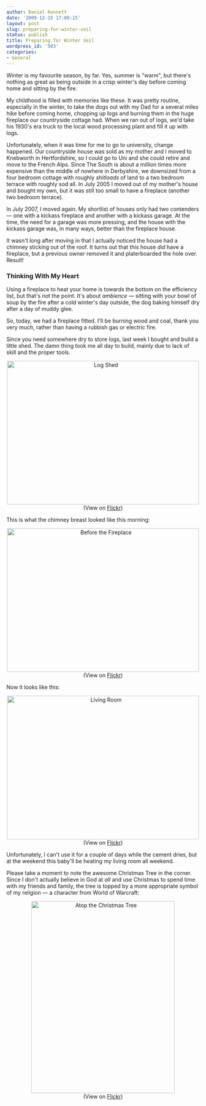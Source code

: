 ```yaml
---
author: Daniel Kennett
date: '2009-12-15 17:00:15'
layout: post
slug: preparing-for-winter-veil
status: publish
title: Preparing for Winter Veil
wordpress_id: '503'
categories:
- General
---
```


Winter is my favourite season, by far. Yes, summer is "warm", but there's nothing as great as being outside in a crisp winter's day before coming home and sitting by the fire.

My childhood is filled with memories like these. It was pretty routine, especially in the winter, to take the dogs out with my Dad for a several miles hike before coming home, chopping up logs and burning them in the huge fireplace our countryside cottage had. When we ran out of logs, we'd take his 1930's era truck to the local wood processing plant and fill it up with logs. 

Unfortunately, when it was time for me to go to university, change happened. Our countryside house was sold as my mother and I moved to Knebworth in Hertfordshire, so I could go to Uni and she could retire and move to the French Alps. Since The South is about a million times more expensive than the middle of nowhere in Derbyshire, we downsized from a four bedroom cottage with roughly <em>shitloads</em> of land to a two bedroom terrace with roughly sod all. In July 2005 I moved out of my mother's house and bought my own, but it was still too small to have a fireplace (another two bedroom terrace). 

In July 2007, I moved again. My shortlist of houses only had two contenders — one with a kickass fireplace and another with a kickass garage. At the time, the need for a garage was more pressing, and the house with the kickass garage was, in many ways, better than the fireplace house. 

It wasn't long after moving in that I actually noticed the house had a chimney sticking out of the roof. It turns out that this house <em>did</em> have a fireplace, but a previous owner removed it and platerboarded the hole over. Result!

<h3>Thinking With My Heart</h3>

Using a fireplace to heat your home is towards the bottom on the efficiency list, but that's not the point. It's about <em>ambience</em> — sitting with your bowl of soup by the fire after a cold winter's day outside, the dog baking himself dry after a day of muddy glee.

So, today, we had a fireplace fitted. I'll be burning wood and coal, thank you very much, rather than having a rubbish gas or electric fire. 

Since you need somewhere dry to store logs, last week I bought and build a little shed. The damn thing took me all day to build, mainly due to lack of skill and the proper tools. 

<div style="text-align:center;"><a href="http://farm3.static.flickr.com/2703/4187249725_4311a525d0_b.jpg" title="Log Shed"><img border="0" width="500" alt="Log Shed" src="http://farm3.static.flickr.com/2703/4187249725_4311a525d0.jpg" height="374"/></a><br />(View on <a href="http://www.flickr.com/photos/24169642@N06/4187249725">Flickr</a>)</div>

This is what the chimney breast looked like this morning:

<div style="text-align:center;"><a href="http://farm3.static.flickr.com/2579/4187091369_6dd31f4ba0_b.jpg" title="Before the Fireplace"><img border="0" width="500" alt="Before the Fireplace" src="http://farm3.static.flickr.com/2579/4187091369_6dd31f4ba0.jpg" height="374"/></a><br />(View on <a href="http://www.flickr.com/photos/24169642@N06/4187091369">Flickr</a>)</div>

Now it looks like this:

<div style="text-align:center;"><a href="http://farm3.static.flickr.com/2783/4187248277_48e4d6c73f_b.jpg" title="Living Room"><img border="0" width="500" alt="Living Room" src="http://farm3.static.flickr.com/2783/4187248277_48e4d6c73f.jpg" height="374"/></a><br />(View on <a href="http://www.flickr.com/photos/24169642@N06/4187248277">Flickr</a>)</div>

Unfortunately, I can't use it for a couple of days while the cement dries, but at the weekend this baby'll be heating my living room all weekend. 

Please take a moment to note the awesome Christmas Tree in the corner. Since I don't actually believe in God at <em>all</em> and use Christmas to spend time with my friends and family, the tree is topped by a more appropriate symbol of my religion — a character from World of Warcraft: 

<div style="text-align:center;"><a href="http://farm3.static.flickr.com/2594/4158276670_40496cf87b_b.jpg" title="Atop the Christmas Tree"><img border="0" width="374" alt="Atop the Christmas Tree" src="http://farm3.static.flickr.com/2594/4158276670_40496cf87b.jpg" height="500"/></a><br />(View on <a href="http://www.flickr.com/photos/24169642@N06/4158276670">Flickr</a>)</div>

